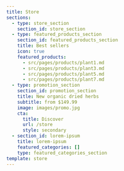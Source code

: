```yaml
---
title: Store
sections:
  - type: store_section
    section_id: store_section
  - type: featured_products_section
    section_id: featured_products_section
    title: Best sellers
    icon: true
    featured_products:
      - src/pages/products/plant1.md
      - src/pages/products/plant3.md
      - src/pages/products/plant5.md
      - src/pages/products/plant7.md
  - type: promotion_section
    section_id: promotion_section
    title: New organic dried herbs
    subtitle: from $149.99
    image: images/promo.jpg
    cta:
      title: Discover
      url: /store
      style: secondary
  - section_id: lorem-ipsum
    title: lorem-ipsum
    featured_categories: []
    type: featured_categories_section
template: store
---
```

